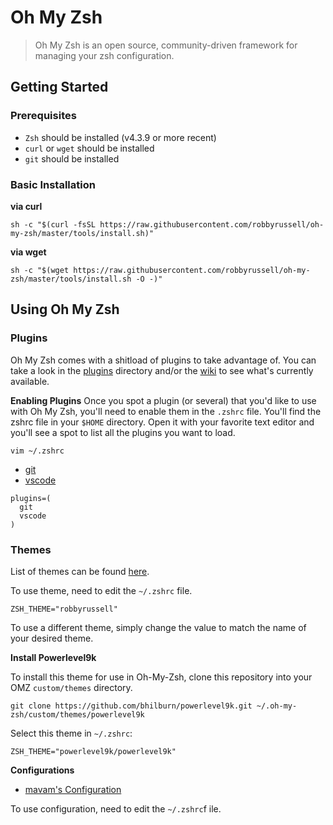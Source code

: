 # Oh My Zsh

> Oh My Zsh is an open source, community-driven framework for managing your zsh configuration.

## Getting Started

### Prerequisites

* `Zsh` should be installed \(v4.3.9 or more recent\)
* `curl` or `wget` should be installed
* `git` should be installed

### Basic Installation

**via curl**

```text
sh -c "$(curl -fsSL https://raw.githubusercontent.com/robbyrussell/oh-my-zsh/master/tools/install.sh)"
```

**via wget**

```text
sh -c "$(wget https://raw.githubusercontent.com/robbyrussell/oh-my-zsh/master/tools/install.sh -O -)"
```

## Using Oh My Zsh

### Plugins

Oh My Zsh comes with a shitload of plugins to take advantage of. You can take a look in the [plugins](https://github.com/robbyrussell/oh-my-zsh/tree/master/plugins) directory and/or the [wiki](https://github.com/robbyrussell/oh-my-zsh/wiki/Plugins) to see what's currently available.

**Enabling Plugins** Once you spot a plugin \(or several\) that you'd like to use with Oh My Zsh, you'll need to enable them in the `.zshrc` file. You'll find the zshrc file in your `$HOME` directory. Open it with your favorite text editor and you'll see a spot to list all the plugins you want to load.

```text
vim ~/.zshrc
```

* [git](https://github.com/robbyrussell/oh-my-zsh/wiki/Plugins#git)
* [vscode](https://github.com/robbyrussell/oh-my-zsh/wiki/Plugins#vscode)

```text
plugins=(
  git
  vscode
)
```

### Themes

List of themes can be found [here](https://wiki.github.com/robbyrussell/oh-my-zsh/themes).

To use theme, need to edit the `~/.zshrc` file.

```text
ZSH_THEME="robbyrussell"
```

To use a different theme, simply change the value to match the name of your desired theme.

**Install Powerlevel9k**

To install this theme for use in Oh-My-Zsh, clone this repository into your OMZ `custom/themes` directory.

```text
git clone https://github.com/bhilburn/powerlevel9k.git ~/.oh-my-zsh/custom/themes/powerlevel9k
```

Select this theme in `~/.zshrc`:

```text
ZSH_THEME="powerlevel9k/powerlevel9k"
```

**Configurations**

* [mavam's Configuration](https://github.com/bhilburn/powerlevel9k/wiki/Show-Off-Your-Config#mavams-configuration)

To use configuration, need to edit the `~/.zshrc`f ile.

